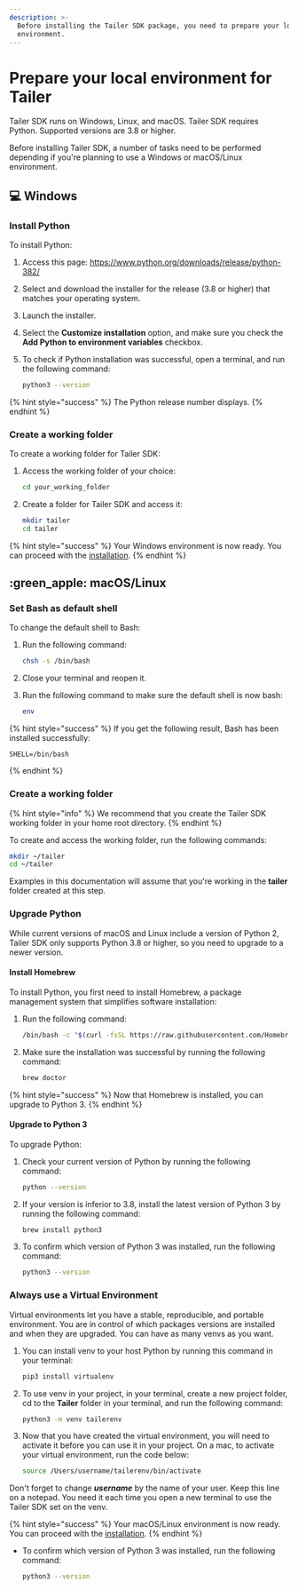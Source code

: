 ```yaml
---
description: >-
  Before installing the Tailer SDK package, you need to prepare your local
  environment.
---
```


# Prepare your local environment for Tailer

Tailer SDK runs on Windows, Linux, and macOS. Tailer SDK requires Python. Supported versions are 3.8 or higher.

Before installing Tailer SDK, a number of tasks need to be performed depending if you're planning to use a Windows or macOS/Linux environment.

## :computer: Windows

### **Install Python**

To install Python:

1. Access this page: https://www.python.org/downloads/release/python-382/
2. Select and download the installer for the release (3.8 or higher) that matches your operating system.
3. Launch the installer.
4. Select the **Customize installation** option, and make sure you check the **Add Python to environment variables** checkbox.
5.  To check if Python installation was successful, open a terminal, and run the following command:

    ```bash
    python3 --version
    ```

{% hint style="success" %}
The Python release number displays.
{% endhint %}

### **Create a working folder**

To create a working folder for Tailer SDK:

1.  Access the working folder of your choice:

    ```bash
    cd your_working_folder
    ```
2.  Create a folder for Tailer SDK and access it:

    ```bash
    mkdir tailer
    cd tailer
    ```

{% hint style="success" %}
Your Windows environment is now ready. You can proceed with the [installation](install-tailer-sdk.md).
{% endhint %}

## :green\_apple: macOS/Linux

### **Set Bash as default shell**

To change the default shell to Bash:

1.  Run the following command:

    ```bash
    chsh -s /bin/bash
    ```
2. Close your terminal and reopen it.
3.  Run the following command to make sure the default shell is now bash:

    ```bash
    env
    ```

{% hint style="success" %}
If you get the following result, Bash has been installed successfully:

```
SHELL=/bin/bash
```
{% endhint %}

### **Create a working folder**

{% hint style="info" %}
We recommend that you create the Tailer SDK working folder in your home root directory.
{% endhint %}

To create and access the working folder, run the following commands:

```bash
mkdir ~/tailer
cd ~/tailer
```

Examples in this documentation will assume that you're working in the **tailer** folder created at this step.

### **Upgrade Python**

While current versions of macOS and Linux include a version of Python 2, Tailer SDK only supports Python 3.8 or higher, so you need to upgrade to a newer version.

#### **Install Homebrew**

To install Python, you first need to install Homebrew, a package management system that simplifies software installation:

1.  Run the following command:

    ```bash
    /bin/bash -c "$(curl -fsSL https://raw.githubusercontent.com/Homebrew/install/HEAD/install.sh)"
    ```
2.  Make sure the installation was successful by running the following command:

    ```bash
    brew doctor
    ```

{% hint style="success" %}
Now that Homebrew is installed, you can upgrade to Python 3.
{% endhint %}

#### **Upgrade to Python 3**

To upgrade Python:

1.  Check your current version of Python by running the following command:

    ```bash
    python --version
    ```
2.  If your version is inferior to 3.8, install the latest version of Python 3 by running the following command:

    ```bash
    brew install python3
    ```
3.  To confirm which version of Python 3 was installed, run the following command:

    ```bash
    python3 --version
    ```

### **Always use a Virtual Environment**

Virtual environments let you have a stable, reproducible, and portable environment. You are in control of which packages versions are installed and when they are upgraded. You can have as many venvs as you want.&#x20;

1.  You can install venv to your host Python by running this command in your terminal:

    ```bash
    pip3 install virtualenv
    ```
2.  To use venv in your project, in your terminal, create a new project folder, cd to the **Tailer** folder in your terminal, and run the following command:

    ```bash
    python3 -m venv tailerenv
    ```
3.  Now that you have created the virtual environment, you will need to activate it before you can use it in your project. On a mac, to activate your virtual environment, run the code below:

    ```bash
    source /Users/username/tailerenv/bin/activate
    ```

Don't forget to change _**username**_ by the name of your user. Keep this line on a notepad. You need it each time you open a new terminal to use the Tailer SDK set on the venv.

{% hint style="success" %}
Your macOS/Linux environment is now ready. You can proceed with the [installation](install-tailer-sdk.md).
{% endhint %}

*   To confirm which version of Python 3 was installed, run the following command:

    ```bash
    python3 --version
    ```

